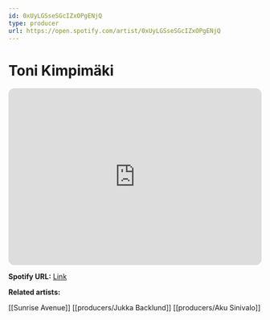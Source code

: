 ```yaml
---
id: 0xUyLGSseSGcIZxOPgENjQ
type: producer
url: https://open.spotify.com/artist/0xUyLGSseSGcIZxOPgENjQ
---
```

# Toni Kimpimäki

<iframe style="border-radius:12px" src="https://open.spotify.com/embed/artist/0xUyLGSseSGcIZxOPgENjQ" width="100%" height="352" frameBorder="0" allowfullscreen="" allow="autoplay; clipboard-write; encrypted-media; fullscreen; picture-in-picture" loading="lazy"></iframe>

**Spotify URL:** [Link](https://open.spotify.com/artist/0xUyLGSseSGcIZxOPgENjQ)

**Related artists:**

[[Sunrise Avenue]]
[[producers/Jukka Backlund]]
[[producers/Aku Sinivalo]]
